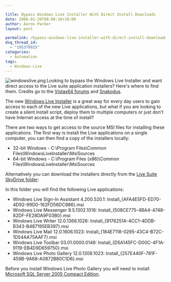 ```yaml
---

title: Bypass Windows Live Installer With Direct Install Downloads
date: 2008-01-26T08:00:18+10:00
author: Aaron Parker
layout: post

permalink: /bypass-windows-live-installer-with-direct-install-downloads/
dsq_thread_id:
  - "195379925"
categories:
  - Automation
tags:
  - Windows-Live
---
```

<img src="{{site.baseurl}}/media/2008/02/windowslive.png" align="left" alt="windowslive.png" />Looking to bypass the Windows Live Installer and want direct access to the Live suite application installers? Here's where to find them. Credits go to the [Vistax64 forums](http://www.vistax64.com/windows-live/92348-windows-live-suite-downloads.html) and [Snakodus](http://snakodus.blogspot.com/2007/11/once-again-windows-live-products.html).

The new [Windows Live Installer](http://get.live.com/) is a great way for every day users to gain access to each of the new Live applications, but what if you are looking to create a silent install script, deploy them to multiple computers or just don't have Internet access at the time of install?

There are two ways to get access to the source MSI files for installing these applications. The first way is install the Live applications on a single computer, you can then find a copy of the installers locally:

  * 32-bit Windows - C:\Program Files\Common Files\WindowsLiveInstaller\MsiSources
  * 64-bit Windows - C:\Program Files (x86)\Common Files\WindowsLiveInstaller\MsiSources<br class="webkit-block-placeholder" />

Alternatively you can download the installers directly from the [Live Suite SkyDrive folder](http://cid-9e63a4688135fd45.skydrive.live.com/browse.aspx/LiveWave2EN):



In this folder you will find the following Live applications:

  * Windows Live Sign-In Assistant 4.200.520.1: Install_{AFA4E5FD-ED70-4D92-99D0-162FD56DC986}.msi
  * Windows Live Messenger 8.5.1302.1018: Install_{508CE775-4BA4-4748-82DF-FE28DA9F03B0}.msi
  * Windows Live Writer 12.0.1366.1026: Install_{9176251A-4CC1-4DDB-B343-B487195EB397}.msi
  * Windows Live Mail 12.0.1606.1023: Install_{184E7118-0295-43C4-B72C-1D54AA75AAF7}.msi
  * Windows Live Toolbar 03.01.0000.0146: Install_{D5A145FC-D00C-4F1A-9119-EB4D9D659750}.msi
  * Windows Live Photo Gallery 12.0.1308.1023: Install_{257E440F-781F-459B-9A68-A0872B80C1D6}.msi 

Before you install Windows Live Photo Gallery you will need to install [Microsoft SQL Server 2005 Compact Edition](http://www.microsoft.com/downloads/details.aspx?FamilyID=85e0c3ce-3fa1-453a-8ce9-af6ca20946c3&DisplayLang=en).<span style="color: #551a8b; text-decoration: underline" class="Apple-style-span"></span>